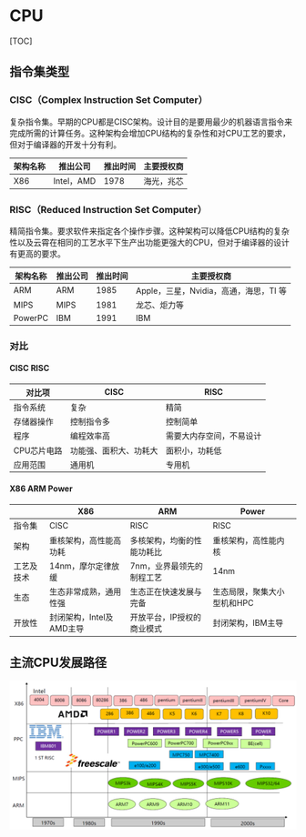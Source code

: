 # CPU

[TOC]

## 指令集类型

### CISC（Complex Instruction Set Computer）

复杂指令集。早期的CPU都是CISC架构。设计目的是要用最少的机器语言指令来完成所需的计算任务。这种架构会增加CPU结构的复杂性和对CPU工艺的要求，但对于编译器的开发十分有利。

| 架构名称 | 推出公司   | 推出时间 | 主要授权商 |
| -------- | ---------- | -------- | ---------- |
| X86      | Intel，AMD | 1978     | 海光，兆芯 |



### RISC（Reduced Instruction Set Computer）

精简指令集。要求软件来指定各个操作步骤。这种架构可以降低CPU结构的复杂性以及云霄在相同的工艺水平下生产出功能更强大的CPU，但对于编译器的设计有更高的要求。


| 架构名称 | 推出公司 | 推出时间 | 主要授权商                             |
| -------- | -------- | -------- | -------------------------------------- |
| ARM      | ARM      | 1985     | Apple，三星，Nvidia，高通，海思，TI 等 |
| MIPS     | MIPS     | 1981     | 龙芯、炬力等                           |
| PowerPC  | IBM      | 1991     | IBM                                    |

### 对比

#### CISC  RISC

| 对比项      | CISC                   | RISC                     |
| ----------- | ---------------------- | ------------------------ |
| 指令系统    | 复杂                   | 精简                     |
| 存储器操作  | 控制指令多             | 控制简单                 |
| 程序        | 编程效率高             | 需要大内存空间，不易设计 |
| CPU芯片电路 | 功能强、面积大、功耗大 | 面积小，功耗低           |
| 应用范围    | 通用机                 | 专用机                   |

#### X86   ARM   Power

|            | X86                      | ARM                        | Power                       |
| ---------- | ------------------------ | -------------------------- | --------------------------- |
| 指令集     | CISC                     | RISC                       | RISC                        |
| 架构       | 重核架构，高性能高功耗   | 多核架构，均衡的性能功耗比 | 重核架构，高性能内核        |
| 工艺及技术 | 14nm，摩尔定律放缓       | 7nm，业界最领先的制程工艺  | 14nm                        |
| 生态       | 生态非常成熟，通用性强   | 生态正在快速发展与完备     | 生态局限，聚集大小型机和HPC |
| 开放性     | 封闭架构，Intel及AMD主导 | 开放平台，IP授权的商业模式 | 封闭架构，IBM主导           |

## 主流CPU发展路径

![](../Image/c/cpu_map.png)